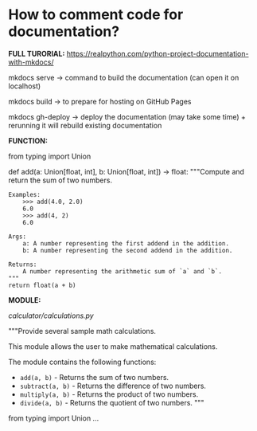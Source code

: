 # How to comment code for documentation?

**FULL TURORIAL:** https://realpython.com/python-project-documentation-with-mkdocs/

mkdocs serve -> command to build the documentation (can open it on localhost)

mkdocs build -> to prepare for hosting on GitHub Pages

mkdocs gh-deploy -> deploy the documentation (may take some time) + rerunning it will rebuild existing documentation


**FUNCTION:**

from typing import Union

def add(a: Union[float, int], b: Union[float, int]) -> float:
    """Compute and return the sum of two numbers.

    Examples:
        >>> add(4.0, 2.0)
        6.0
        >>> add(4, 2)
        6.0

    Args:
        a: A number representing the first addend in the addition.
        b: A number representing the second addend in the addition.

    Returns:
        A number representing the arithmetic sum of `a` and `b`.
    """
    return float(a + b)


**MODULE:**

*calculator/calculations.py*

"""Provide several sample math calculations.

This module allows the user to make mathematical calculations.

The module contains the following functions:

- `add(a, b)` - Returns the sum of two numbers.
- `subtract(a, b)` - Returns the difference of two numbers.
- `multiply(a, b)` - Returns the product of two numbers.
- `divide(a, b)` - Returns the quotient of two numbers.
"""

from typing import Union
...